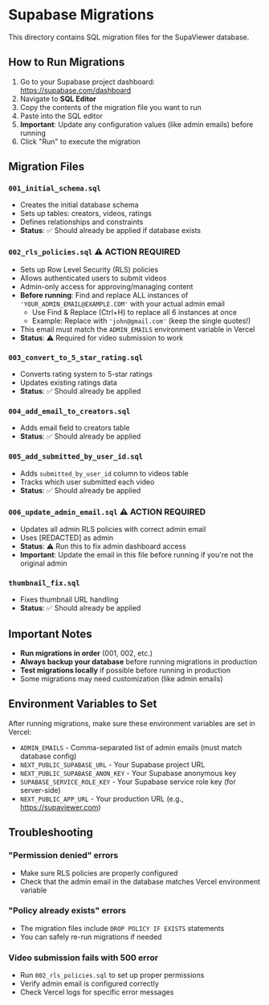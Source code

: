 # Supabase Migrations

This directory contains SQL migration files for the SupaViewer database.

## How to Run Migrations

1. Go to your Supabase project dashboard: https://supabase.com/dashboard
2. Navigate to **SQL Editor**
3. Copy the contents of the migration file you want to run
4. Paste into the SQL editor
5. **Important**: Update any configuration values (like admin emails) before running
6. Click "Run" to execute the migration

## Migration Files

### `001_initial_schema.sql`
- Creates the initial database schema
- Sets up tables: creators, videos, ratings
- Defines relationships and constraints
- **Status**: ✅ Should already be applied if database exists

### `002_rls_policies.sql` ⚠️ **ACTION REQUIRED**
- Sets up Row Level Security (RLS) policies
- Allows authenticated users to submit videos
- Admin-only access for approving/managing content
- **Before running**: Find and replace ALL instances of `'YOUR_ADMIN_EMAIL@EXAMPLE.COM'` with your actual admin email
  - Use Find & Replace (Ctrl+H) to replace all 6 instances at once
  - Example: Replace with `'john@gmail.com'` (keep the single quotes!)
- This email must match the `ADMIN_EMAILS` environment variable in Vercel
- **Status**: ⚠️ Required for video submission to work

### `003_convert_to_5_star_rating.sql`
- Converts rating system to 5-star ratings
- Updates existing ratings data
- **Status**: ✅ Should already be applied

### `004_add_email_to_creators.sql`
- Adds email field to creators table
- **Status**: ✅ Should already be applied

### `005_add_submitted_by_user_id.sql`
- Adds `submitted_by_user_id` column to videos table
- Tracks which user submitted each video
- **Status**: ✅ Should already be applied

### `006_update_admin_email.sql` ⚠️ **ACTION REQUIRED**
- Updates all admin RLS policies with correct admin email
- Uses [REDACTED] as admin
- **Status**: ⚠️ Run this to fix admin dashboard access
- **Important**: Update the email in this file before running if you're not the original admin

### `thumbnail_fix.sql`
- Fixes thumbnail URL handling
- **Status**: ✅ Should already be applied

## Important Notes

- **Run migrations in order** (001, 002, etc.)
- **Always backup your database** before running migrations in production
- **Test migrations locally** if possible before running in production
- Some migrations may need customization (like admin emails)

## Environment Variables to Set

After running migrations, make sure these environment variables are set in Vercel:

- `ADMIN_EMAILS` - Comma-separated list of admin emails (must match database config)
- `NEXT_PUBLIC_SUPABASE_URL` - Your Supabase project URL
- `NEXT_PUBLIC_SUPABASE_ANON_KEY` - Your Supabase anonymous key
- `SUPABASE_SERVICE_ROLE_KEY` - Your Supabase service role key (for server-side)
- `NEXT_PUBLIC_APP_URL` - Your production URL (e.g., https://supaviewer.com)

## Troubleshooting

### "Permission denied" errors
- Make sure RLS policies are properly configured
- Check that the admin email in the database matches Vercel environment variable

### "Policy already exists" errors
- The migration files include `DROP POLICY IF EXISTS` statements
- You can safely re-run migrations if needed

### Video submission fails with 500 error
- Run `002_rls_policies.sql` to set up proper permissions
- Verify admin email is configured correctly
- Check Vercel logs for specific error messages
